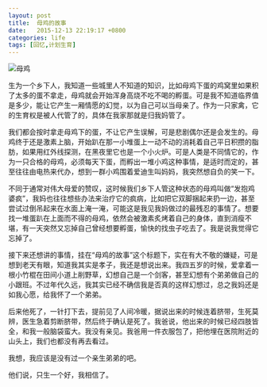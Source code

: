 ```yaml
---
layout: post
title:  母鸡的故事
date:   2015-12-13 22:19:17 +0800
categories: life
tags: [回忆,计划生育]
---
```


![母鸡](https://cdn.pixabay.com/photo/2016/06/03/09/21/chicks-1433025_960_720.jpg)

生为一个乡下人，我知道一些城里人不知道的知识，比如母鸡下蛋的鸡窝里如果积了太多的蛋不拿走，母鸡就会开始浑身高烧不吃不喝的孵蛋。可是我不知道临界值是多少，能让它产生一厢情愿的幻觉，以为自己可以当母亲了。作为一只家禽，它的生育权是被人代管了的，具体在我家那就是归我妈管了。

我们都会按时拿走母鸡下的蛋，不让它产生误解，可是悲剧偶尔还是会发生的。母鸡终于还是激素上脑，开始趴在那一小堆蛋上一动不动的消耗着自己平日积攒的脂肪，如果用红外线探测，在黑夜里它也是一个小火炉。可是人类是不同情它的，作为一只合格的母鸡，必须每天下蛋，而孵出一堆小鸡这种事情，是适时而定的，甚至往往由电热来代办，想到一群小鸡围着爱迪生叫妈妈，我突然想自负的笑一下。

不同于通常对伟大母爱的赞叹，这时候我们乡下人管这种状态的母鸡叫做“发抱鸡婆疯”，我妈也往往想些办法来治疗它的疯病，比如把它双脚捆起来扔一边，甚至尝试过倒吊起来在水面上淹一淹，可能这是我见我妈做过的最残忍的事情了。想要找一堆蛋趴在上面而不得的母鸡，依然会被激素炙烤着自己的身体，直到消瘦不堪，有一天突然又忘掉自己曾经想要孵蛋，愉快的找虫子吃去了。我是说我觉得它忘掉了。

接下来还想讲的事情，挂在“母鸡的故事”这个标题下，实在有大不敬的嫌疑，可是想到老天有眼，知道我其实是孝子，我还是想说出来。我四五岁的时候，爱拿着一根小竹棍在田间小道上削野草，幻想自己是一个剑客，甚至幻想有个弟弟做自己的小跟班。不过年代久远，我其实已经不确信我是否真的这样幻想过，总之我妈还是如我心愿，给我怀了一个弟弟。

后来他死了，一针打下去，提前见了人间冷暖，据说出来的时候连着脐带，生死莫辨，医生急着剪断脐带，然后终于确认是死了。我爸说，他出来的时候已经四肢皆全，和我一般脑袋蛮大。我没有亲见。我爸用一件衣服包了，把他埋在医院附近的山头上，我们也都没有再去看过。

我想，我应该是没有过一个亲生弟弟的吧。

他们说，只生一个好，我相信了。
